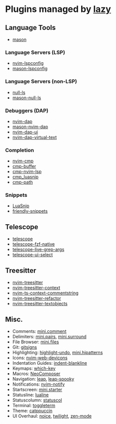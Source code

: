# Plugins managed by [lazy](https://github.com/folke/lazy.nvim)

## Language Tools
- [mason](https://github.com/williamboman/mason.nvim)

### Language Servers (LSP)
- [nvim-lspconfig](https://github.com/neovim/nvim-lspconfig)
- [mason-lspconfig](https://github.com/williamboman/mason-lspconfig.nvim)

### Language Servers (non-LSP)
- [null-ls](https://github.com/jose-elias-alvarez/null-ls.nvim)
- [mason-null-ls](https://github.com/jay-babu/mason-null-ls.nvim)

### Debuggers (DAP)
- [nvim-dap](https://github.com/mfussenegger/nvim-dap)
- [mason-nvim-dap](https://github.com/jay-babu/mason-nvim-dap.nvim)
- [nvim-dap-ui](https://github.com/rcarriga/nvim-dap-ui)
- [nvim-dap-virtual-text](https://github.com/theHamsta/nvim-dap-virtual-text)

### Completion
- [nvim-cmp](https://github.com/hrsh7th/nvim-cmp)
- [cmp-buffer](https://github.com/hrsh7th/cmp-buffer)
- [cmp-nvim-lsp](https://github.com/hrsh7th/cmp-nvim-lsp)
- [cmp_luasnip](https://github.com/saadparwaiz1/cmp_luasnip)
- [cmp-path](https://github.com/hrsh7th/cmp-path)

### Snippets
- [LuaSnip](https://github.com/L3MON4D3/LuaSnip)
- [friendly-snippets](https://github.com/rafamadriz/friendly-snippets)

## Telescope
- [telescope](https://github.com/nvim-telescope/telescope.nvim)
- [telescope-fzf-native](https://github.com/nvim-telescope/telescope-fzf-native.nvim)
- [telescope-live-grep-args](https://github.com/nvim-telescope/telescope-live-grep-args.nvim)
- [telescope-ui-select](https://github.com/nvim-telescope/telescope-ui-select.nvim)

## Treesitter
- [nvim-treesitter](https://github.com/nvim-treesitter/nvim-treesitter)
- [nvim-treesitter-context](https://github.com/nvim-treesitter/nvim-treesitter-context)
- [nvim-ts-context-commentstring](https://github.com/JoosepAlviste/nvim-ts-context-commentstring)
- [nvim-treesitter-refactor](https://github.com/nvim-treesitter/nvim-treesitter-refactor)
- [nvim-treesitter-textobjects](https://github.com/nvim-treesitter/nvim-treesitter-textobjects)

## Misc.
- Comments: [mini.comment](https://github.com/echasnovski/mini.nvim/blob/main/readmes/mini-comment.md)
- Delimiters: [mini.pairs](https://github.com/echasnovski/mini.nvim/blob/main/readmes/mini-pairs.md), [mini.surround](https://github.com/echasnovski/mini.nvim/blob/main/readmes/mini-surround.md)
- File Browser: [mini.files](https://github.com/echasnovski/mini.nvim/blob/main/readmes/mini-files.md)
- Git: [gitsigns](https://github.com/lewis6991/gitsigns.nvim)
- Highlighting: [highlight-undo](https://github.com/tzachar/highlight-undo.nvim), [mini.hipatterns](https://github.com/echasnovski/mini.nvim/blob/main/readmes/mini-hipatterns.md)
- Icons: [nvim-web-devicons](https://github.com/nvim-tree/nvim-web-devicons)
- Indentation Guides: [indent-blankline](https://github.com/lukas-reineke/indent-blankline.nvim)
- Keymaps: [which-key](https://github.com/folke/which-key.nvim)
- Macros: [NeoComposer](https://github.com/ecthelionvi/NeoComposer.nvim)
- Navigation: [leap](https://github.com/ggandor/leap.nvim), [leap-spooky](https://github.com/ggandor/leap-spooky.nvim)
- Notifications: [nvim-notify](https://github.com/rcarriga/nvim-notify)
- Startscreen: [mini.starter](https://github.com/echasnovski/mini.nvim/blob/main/readmes/mini-starter.md)
- Statusline: [lualine](https://github.com/nvim-lualine/lualine.nvim)
- Statuscolumn: [statuscol](https://github.com/luukvbaal/statuscol.nvim)
- Terminal: [toggleterm](https://github.com/akinsho/toggleterm.nvim)
- Theme: [catppuccin](https://github.com/catppuccin/nvim)
- UI Overhaul: [noice](https://github.com/folke/noice.nvim), [twilight](https://github.com/folke/twilight.nvim), [zen-mode](https://github.com/folke/zen-mode.nvim)
